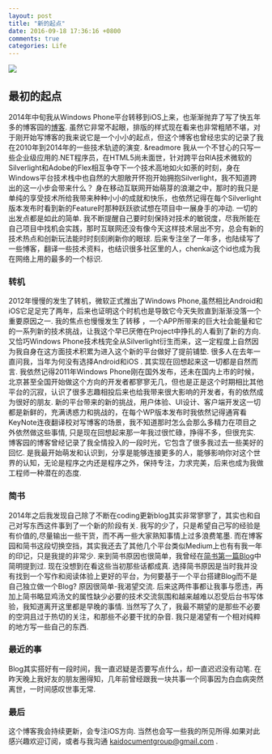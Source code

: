 ```yaml
---
layout: post
title: "新的起点"
date: 2016-09-18 17:36:16 +0800
comments: true
categories: Life
---
```

![][image-1]
## 最初的起点
2014年中旬我从Windows Phone平台转移到iOS上来，也渐渐抛弃了写了快五年多的博客园的[博客][1]. 虽然它非常不起眼，排版的样式现在看来也非常粗陋不堪，对于刚开始写博客的我来说它是一个小小的起点，但这个博客也曾经忠实的记录了我在2010年到2014年的一些技术轨迹的演变.  &readmore 我从一个不甘心的只写一些企业级应用的.NET程序员，在HTML5尚未面世，针对跨平台RIA技术微软的Silverlight和Adobe的Flex相互争夺下一个技术高地如火如荼的时刻，身在Windows平台技术栈中也自然的大胆敞开怀抱开始拥抱Silverlight，我不知道跨出的这一小步会带来什么？
身在移动互联网开始萌芽的浪潮之中，那时的我只是单纯的享受技术所给我带来种种小小的成就和快乐，也依然记得在每个Silverlight版本发布时看到新的Feature时那种跃跃欲试想在项目中一展身手的冲动. 一切的出发点都是如此的简单. 我不断提醒自己要时刻保持对技术的敏锐度，尽我所能在自己项目中找机会实践，那时互联网还没有像今天这样技术层出不穷，总会有新的技术热点和创新玩法能时时刻刻刷新你的眼球. 后来专注坐了一年多，也陆续写了一些博客，翻译一些技术资料，也结识很多社区里的人，chenkai这个id也成为我在网络上用的最多的一个标识.
### 转机
2012年慢慢的发生了转机，微软正式推出了Windows Phone,虽然相比Android和iOS它足足完了两年，后来也证明这个时机也是导致它今天失败直到渐渐没落一个重要原因之一. 我的焦点也慢慢发生了转移 ，一个APP所带来的巨大社会能量和它的一系列新的技术挑战，让我这个早已厌倦在Project中挣扎的人看到了新的方向. 又恰巧Windows Phone技术栈完全从Silverlight衍生而来，这一定程度上自然因为我自身在这方面技术积累为进入这个新的平台做好了提前铺垫. 很多人在去年一直问我，当年为何没有选择Android和iOS . 其实现在回想起来这一切都是自然而言. 
我依然记得2011年Windows Phone刚在国外发布，还未在国内上市的时候，北京甚至全国开始做这个方向的开发者都寥寥无几，但也是正是这个时期相比其他平台的沉寂，认识了很多志趣相投后来也给我带来很大影响的开发者，有的依然成为很好的朋友. 新的平台带来的新的挑战，用户体验、UI设计、客户端开发这一切都是新鲜的，充满诱惑力和挑战的，在每个WP版本发布时我依然记得通宵看KeyNote连夜翻译校对写博客的场景，我不知道那时怎么会那么多精力在项目之外依然做这些事情, 只是现在回想起来那一年我过很忙碌，挣得不多，但很充实.
博客园的博客曾经记录了我全情投入的一段时光，它包含了很多我过去一些美好的回忆. 是我最开始萌发和认识到，分享是能够连接更多的人，能够影响你对这个世界的认知，无论是程序之内还是程序之外，保持专注，力求完美，后来也成为我做工程师一种潜在的态度.
### 简书
2014年之后我发现自己除了不断在coding更新blog其实非常寥寥了，其实也和自己对写东西这件事到了一个新的阶段有关. 我写的少了，只是希望自己写的经验是有价值的,尽量输出一些干货，而不再一些大家熟知事情上过多浪费笔墨. 而在博客园和简书这段切换空挡，其实我还去了其他几个平台类似Medium上也有有我一年的印记，只是我提的非常少. 来到简书原因也很简单，我曾经在[简书第一篇Blog][2]中简明提到过. 现在没想到在看这些当初那些话都成真.
选择简书原因是当时我并没有找到一个写作和阅读体验上更好的平台，为何要基于一个平台搭建Blog而不是自己独立做一个Blog? 原因很简单-我渴望交流. 后来这两件事都让我事与愿违，再加上简书略显鸡汤文的属性缺少必要的技术交流氛围和越来越难以忍受后台书写体验，我知道离开这里都是早晚的事情. 当然写了久了，我最不期望的是那些不必要的空洞且过于热切的关注，和那些不必要干扰的杂音.  我只是渴望有一个相对纯粹的地方写一些自己的东西.
### 最近的事
Blog其实搭好有一段时间，我一直迟疑是否要写点什么，却一直迟迟没有动笔. 在昨天晚上我好友的朋友圈得知，几年前曾经跟我一块共事一个同事因为白血病突然离世，一时间感叹世事无常. 
### 最后
这个博客我会持续更新，会专注iOS方向. 当然也会写一些我的所见所得.如果对此感兴趣欢迎订阅，或者与我沟通 kaidocumentgroup@gmail.com .

[1]:	http://www.cnblogs.com/chenkai
[2]:	http://www.jianshu.com/p/9c820afa87db

[image-1]:	https://drscdn.500px.org/photo/99885779/m=900/834553566e5b32b0e6b635156a1578f6